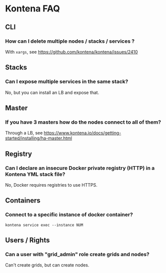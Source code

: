 # Kontena FAQ

## CLI

### How can I delete multiple nodes / stacks / services ?

With `xargs`, see https://github.com/kontena/kontena/issues/2410

## Stacks

### Can I expose multiple services in the same stack?

No, but you can install an LB and expose that.

## Master

### If you have 3 masters how do the nodes connect to all of them?

Through a LB, see https://www.kontena.io/docs/getting-started/installing/ha-master.html

## Registry

### Can I declare an insecure Docker private registry (HTTP) in a Kontena YML stack file?

No, Docker requires registries to use HTTPS.

## Containers

### Connect to a specific instance of docker container?

    kontena service exec --instance NUM

## Users / Rights

### Can a user with "grid_admin" role create grids and nodes?

Can't create grids, but can create nodes.
